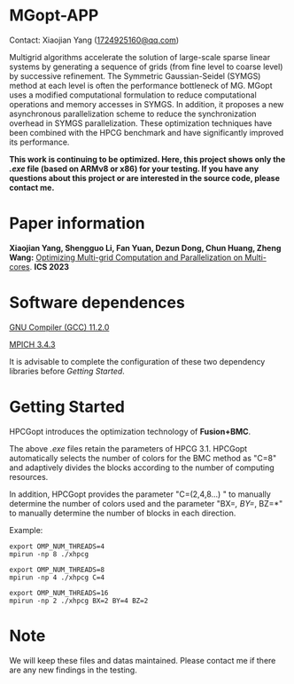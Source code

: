 # MGopt-APP

Contact: Xiaojian Yang (1724925160@qq.com)

Multigrid algorithms accelerate the solution of large-scale sparse linear systems by generating a sequence of grids (from fine level to coarse level) by successive refinement.
The Symmetric Gaussian-Seidel (SYMGS) method at each level is often the performance bottleneck of MG.
MGopt uses a modified computational formulation to reduce computational operations and memory accesses in SYMGS.
In addition, it proposes a new asynchronous parallelization scheme to reduce the synchronization overhead in SYMGS parallelization.
These optimization techniques have been combined with the HPCG benchmark and have significantly improved its performance.


**This work is continuing to be optimized.
Here, this project shows only the *.exe* file (based on ARMv8 or x86) for your testing.
If you have any questions about this project or are interested in the source code, please contact me.**


# Paper information

**Xiaojian Yang, Shengguo Li, Fan Yuan, Dezun Dong, Chun Huang, Zheng Wang:** [Optimizing Multi-grid Computation and Parallelization on
Multi-cores](https://doi.org/10.1145/3577193.3593726). **ICS 2023**


# Software dependences

[GNU Compiler (GCC) 11.2.0](http://ftp.gnu.org/gnu/gcc/gcc-11.2.0/gcc-11.2.0.tar.gz)

[MPICH 3.4.3](https://www.mpich.org/static/downloads/3.4.3/)

It is advisable to complete the configuration of these two dependency libraries before *Getting Started*.

# Getting Started

HPCGopt introduces the optimization technology of **Fusion+BMC**.

The above *.exe* files retain the parameters of HPCG 3.1.
HPCGopt automatically selects the number of colors for the BMC method as "C=8" and adaptively divides the blocks according to the number of computing resources.

In addition, HPCGopt provides the parameter "C=(2,4,8...) " to manually determine the number of colors used and the parameter "BX=*, BY=*, BZ=*" to manually determine the number of blocks in each direction.

Example:
```
export OMP_NUM_THREADS=4
mpirun -np 8 ./xhpcg

export OMP_NUM_THREADS=8
mpirun -np 4 ./xhpcg C=4

export OMP_NUM_THREADS=16
mpirun -np 2 ./xhpcg BX=2 BY=4 BZ=2
```


# Note

We will keep these files and datas maintained. Please contact me if there are any new findings in the testing.
